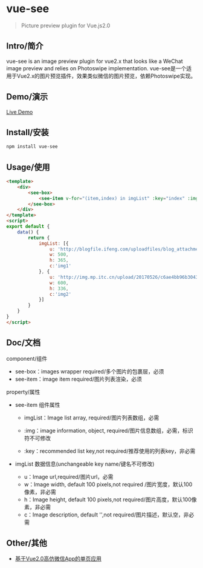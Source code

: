 # vue-see
> Picture preview plugin for Vue.js2.0

## Intro/简介
vue-see is an image preview plugin for vue2.x that looks like a WeChat image preview and relies on Photoswipe implementation.
vue-see是一个适用于Vue2.x的图片预览插件，效果类似微信的图片预览，依赖Photoswipe实现。
## Demo/演示
[Live Demo](https://zhaohaodang.github.io/demo/vue-see/#/)
## Install/安装
```bash
npm install vue-see
```
## Usage/使用
```html
<template>
    <div>
        <see-box>
            <see-item v-for="(item,index) in imgList" :key="index" :img="item"></see-item>
        </see-box>
    </div>
</template>
<script>
export default {
    data() {
        return {
            imgList: [{
                u: 'http://blogfile.ifeng.com/uploadfiles/blog_attachment/1308/75/10103075_13773099904967.jpg',
                w: 500,
                h: 365,
                c:'img1'
            }, {
                u: 'http://img.mp.itc.cn/upload/20170526/c6ae4bb96b3043be9d45fa5402a7f96c_th.jpg',
                w: 600,
                h: 336,
                c:'img2'
            }]
        }
    }
}
</script>
```
## Doc/文档
component/组件

* see-box：images wrapper required/多个图片的包裹层，必须
* see-item：image item required/图片列表渲染，必须

property/属性

* see-item 组件属性

  * imgList：Image list array, required/图片列表数组，必需


  * :img：image information, object, required/图片信息数组，必需，标识符不可修改
  * :key：recommended list key,not required/推荐使用的列表key，非必需

* imgList 数据信息(unchangeable  key name/键名不可修改)

  * u：Image url,required/图片url，必需
  * w：Image width, default 100 pixels,not required /图片宽度，默认100像素，非必需
  * h：Image height, default 100 pixels,not required/图片高度，默认100像素，非必需
  * c：Image description, default '',not required/图片描述，默认空，非必需


## Other/其他

* [基于Vue2.0高仿微信App的单页应用](https://github.com/zhaohaodang/vue-WeChat)



